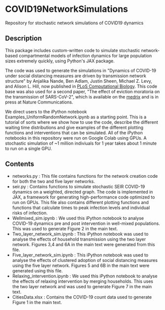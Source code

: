 # COVID19NetworkSimulations
Repository for stochastic network simulations of COVID19 dynamics

## Description

This package includes custom-written code to simulate stochastic network-based compartmental models of infection dynamics for large population sizes extremely quickly, using Python's JAX package. 

The code was used to generate the simulations in "Dynamics of COVID-19 under social distancing measures are driven by transmission network structure" by Anjalika Nande, Ben Adlam, Justin Sheen, Michael Z. Levy, and Alison L. Hill, now published in [PLoS Computational Biology](https://journals.plos.org/ploscompbiol/article?id=10.1371/journal.pcbi.1008684). This code base was also used for a second paper, "The effect of eviction moratoria on the transmission of SARS-CoV-2", which is available on the [medrix](https://www.medrxiv.org/content/10.1101/2020.10.27.20220897v2) and is in press at Nature Communications.

We direct users to the iPython notebook Examples_UniformRandomNetwork.ipynb as a starting point. This is a tutorial of sorts where we show how to use the code, describe the different waiting time distributions and give examples of the different plotting functions and interventions that can be simulated. All of the iPython notebooks in this repository were run on Google Colab using GPUs. A stochastic simulation of ~1 million indiviuals for 1 year takes about 1 minute to run on a single GPU. 

## Contents
* networks.py : This file contains functions for the network creation code for both the two and five layer networks.
* seir.py : Contains functions to simulate stochastic SEIR COVID-19 dynamics on a weighted, directed graph. The code is implemented in JAX, a framework for generating high-performance code optimized to run on GPUs. This file also contains different plotting functions and functions that calculate times to peak infection levels and individual risks of infection.
* Wellmixed_sim.ipynb : We used this iPython notebook to analyse COVID-19 dynamics pre and post intervention in well-mixed populations. This was used to generate Figure 2 in the main text.
* Two_layer_network_sim.ipynb : This iPython notebook was used to analyse the effects of household transmission using the two layer network. Figures 3,4 and 6A in the main text were generated from this file.
* Five_layer_network_sim.ipynb : This iPython notebook was used to analyse the effects of clustered adoption of social distancing measures using the five layer network. Figures 5 and 6B in the main text were generated using this file.
* Relaxing_intervention.ipynb : We used this iPython notebook to analyse the effects of relaxing intervention by merging households. This uses the two layer network and was used to generate Figure 7 in the main text.
* CitiesData.xlsx : Contains the COVID-19 count data used to generate Figure 1 in the main text.
